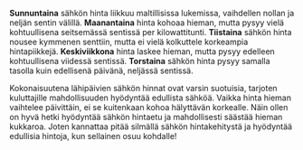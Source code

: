 **Sunnuntaina** sähkön hinta liikkuu maltillisissa lukemissa, vaihdellen nollan ja neljän sentin välillä. **Maanantaina** hinta kohoaa hieman, mutta pysyy vielä kohtuullisena seitsemässä sentissä per kilowattitunti. **Tiistaina** sähkön hinta nousee kymmenen senttiin, mutta ei vielä kolkuttele korkeampia hintapiikkejä. **Keskiviikkona** hinta laskee hieman, mutta pysyy edelleen kohtuullisena viidessä sentissä. **Torstaina** sähkön hinta pysyy samalla tasolla kuin edellisenä päivänä, neljässä sentissä.

Kokonaisuutena lähipäivien sähkön hinnat ovat varsin suotuisia, tarjoten kuluttajille mahdollisuuden hyödyntää edullista sähköä. Vaikka hinta hieman vaihtelee päivittäin, ei se kuitenkaan kohoa hälyttävän korkealle. Näin ollen on hyvä hetki hyödyntää sähkön hintaetu ja mahdollisesti säästää hieman kukkaroa. Joten kannattaa pitää silmällä sähkön hintakehitystä ja hyödyntää edullisia hintoja, kun sellainen osuu kohdalle!